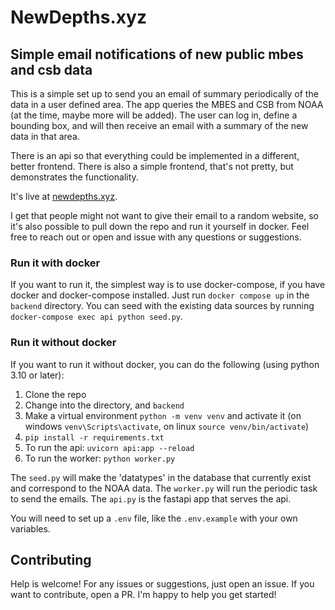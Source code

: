# NewDepths.xyz
## Simple email notifications of new public mbes and csb data

This is a simple set up to send you an email of summary periodically of the data
in a user defined area. The app queries the MBES and CSB from NOAA (at the time,
maybe more will be added). The user can log in, define a bounding box, and will
then receive an email with a summary of the new data in that area.

There is an api so that everything could be implemented in a different, better
frontend. There is also a simple frontend, that's not pretty, but demonstrates
the functionality.

It's live at [newdepths.xyz](https://newdepths.xyz).

I get that people might not want to give their email to a random website, so
it's also possible to pull down the repo and run it yourself in docker. Feel
free to reach out or open and issue with any questions or suggestions.

### Run it with docker
If you want to run it, the simplest way is to use docker-compose, if you have
docker and docker-compose installed. Just run `docker compose up` in the `backend` directory. You can seed with the existing data sources by running
`docker-compose exec api python seed.py`.

### Run it without docker
If you want to run it without docker, you can do the following (using python 3.10 or later):
1. Clone the repo
1. Change into the directory, and `backend`
1. Make a virtual environment `python -m venv venv` and activate it (on windows `venv\Scripts\activate`, on linux `source venv/bin/activate`)
1. `pip install -r requirements.txt`
1. To run the api: `uvicorn api:app --reload`
1. To run the worker: `python worker.py`

The `seed.py` will make the 'datatypes' in the database that currently exist
and correspond to the NOAA data. The `worker.py` will run the periodic task to
send the emails. The `api.py` is the fastapi app that serves the api.

You will need to set up a `.env` file, like the `.env.example` with your own
variables.

## Contributing
Help is welcome! For any issues or suggestions, just open an issue. If you want
to contribute, open a PR. I'm happy to help you get started!
